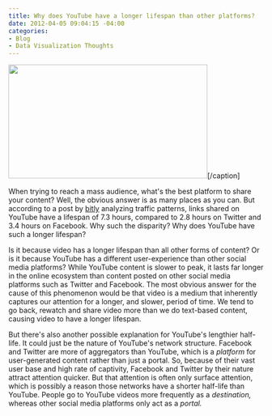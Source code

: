 ```yaml
---
title: Why does YouTube have a longer lifespan than other platforms?
date: 2012-04-05 09:04:15 -04:00
categories:
- Blog
- Data Visualization Thoughts
---
```


<p><a href="{{ site.baseurl }}/assets/halflife_density-1.png"><img class=" wp-image-2177 " title="halflife_density-1" src="{{ site.baseurl }}/assets/halflife_density-1.png" alt="" width="393" height="225" /></a>[/caption]</p>
<p>When trying to reach a mass audience, what's the best platform to share your content? Well, the obvious answer is as many places as you can. But according to a post by <a href="http://blog.bitly.com/post/9887686919/you-just-shared-a-link-how-long-will-people-pay">bitly</a> analyzing traffic patterns, links shared on YouTube have a lifespan of 7.3 hours, compared to 2.8 hours on Twitter and 3.4 hours on Facebook. Why such the disparity? Why does YouTube have such a longer lifespan?</p>
<p>Is it because video has a longer lifespan than all other forms of content? Or is it because YouTube has a different user-experience than other social media platforms? While YouTube content is slower to peak, it lasts far longer in the online ecosystem than content posted on other social media platforms such as Twitter and Facebook. The most obvious answer for the cause of this phenomenon would be that video is a medium that inherently captures our attention for a longer, and slower, period of time. We tend to go back, rewatch and share video more than we do text-based content, causing video to have a longer lifespan.</p>
<p>But there's also another possible explanation for YouTube's lengthier half-life. It could just be the nature of YouTube's network structure. Facebook and Twitter are more of aggregators than YouTube, which is a <em>platform</em> for user-generated content rather than just a portal. So, because of their vast user base and high rate of captivity, Facebook and Twitter by their nature attract attention quicker. But that attention is often only surface attention, which is possibly a reason those networks have a shorter half-life than YouTube. People go to YouTube videos more frequently as a <em>destination, </em>whereas other social media platforms only act as a<em> portal.</em></p>
